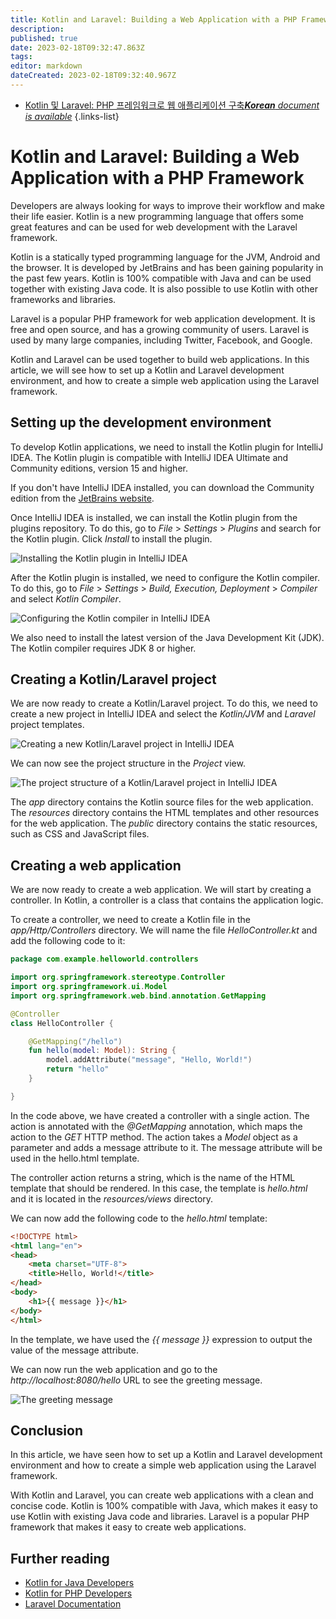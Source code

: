 ```yaml
---
title: Kotlin and Laravel: Building a Web Application with a PHP Framework
description: 
published: true
date: 2023-02-18T09:32:47.863Z
tags: 
editor: markdown
dateCreated: 2023-02-18T09:32:40.967Z
---
```


- [Kotlin 및 Laravel: PHP 프레임워크로 웹 애플리케이션 구축***Korean** document is available*](/ko/Knowledge-base/Kotlin/kotlin-and-laravel-building-a-web-application-with-a-php-framework)
{.links-list}


# Kotlin and Laravel: Building a Web Application with a PHP Framework

Developers are always looking for ways to improve their workflow and make their life easier. Kotlin is a new programming language that offers some great features and can be used for web development with the Laravel framework.

Kotlin is a statically typed programming language for the JVM, Android and the browser. It is developed by JetBrains and has been gaining popularity in the past few years. Kotlin is 100% compatible with Java and can be used together with existing Java code. It is also possible to use Kotlin with other frameworks and libraries.

Laravel is a popular PHP framework for web application development. It is free and open source, and has a growing community of users. Laravel is used by many large companies, including Twitter, Facebook, and Google.

Kotlin and Laravel can be used together to build web applications. In this article, we will see how to set up a Kotlin and Laravel development environment, and how to create a simple web application using the Laravel framework.

## Setting up the development environment

To develop Kotlin applications, we need to install the Kotlin plugin for IntelliJ IDEA. The Kotlin plugin is compatible with IntelliJ IDEA Ultimate and Community editions, version 15 and higher.

If you don't have IntelliJ IDEA installed, you can download the Community edition from the [JetBrains website](https://www.jetbrains.com/idea/download/).

Once IntelliJ IDEA is installed, we can install the Kotlin plugin from the plugins repository. To do this, go to _File_ > _Settings_ > _Plugins_ and search for the Kotlin plugin. Click _Install_ to install the plugin.

![Installing the Kotlin plugin in IntelliJ IDEA](https://kotlinlang.org/assets/images/blog/2017-2/kotlin-plugin-intellij-idea.png)

After the Kotlin plugin is installed, we need to configure the Kotlin compiler. To do this, go to _File_ > _Settings_ > _Build, Execution, Deployment_ > _Compiler_ and select _Kotlin Compiler_.

![Configuring the Kotlin compiler in IntelliJ IDEA](https://kotlinlang.org/assets/images/blog/2017-2/kotlin-compiler-intellij-idea.png)

We also need to install the latest version of the Java Development Kit (JDK). The Kotlin compiler requires JDK 8 or higher.

## Creating a Kotlin/Laravel project

We are now ready to create a Kotlin/Laravel project. To do this, we need to create a new project in IntelliJ IDEA and select the _Kotlin/JVM_ and _Laravel_ project templates.

![Creating a new Kotlin/Laravel project in IntelliJ IDEA](https://kotlinlang.org/assets/images/blog/2017-2/kotlin-laravel-project-intellij-idea.png)

We can now see the project structure in the _Project_ view.

![The project structure of a Kotlin/Laravel project in IntelliJ IDEA](https://kotlinlang.org/assets/images/blog/2017-2/kotlin-laravel-project-structure-intellij-idea.png)

The _app_ directory contains the Kotlin source files for the web application. The _resources_ directory contains the HTML templates and other resources for the web application. The _public_ directory contains the static resources, such as CSS and JavaScript files.

## Creating a web application

We are now ready to create a web application. We will start by creating a controller. In Kotlin, a controller is a class that contains the application logic.

To create a controller, we need to create a Kotlin file in the _app/Http/Controllers_ directory. We will name the file _HelloController.kt_ and add the following code to it:

```kotlin
package com.example.helloworld.controllers

import org.springframework.stereotype.Controller
import org.springframework.ui.Model
import org.springframework.web.bind.annotation.GetMapping

@Controller
class HelloController {

    @GetMapping("/hello")
    fun hello(model: Model): String {
        model.addAttribute("message", "Hello, World!")
        return "hello"
    }

}
```

In the code above, we have created a controller with a single action. The action is annotated with the _@GetMapping_ annotation, which maps the action to the _GET_ HTTP method. The action takes a _Model_ object as a parameter and adds a message attribute to it. The message attribute will be used in the hello.html template.

The controller action returns a string, which is the name of the HTML template that should be rendered. In this case, the template is _hello.html_ and it is located in the _resources/views_ directory.

We can now add the following code to the _hello.html_ template:

```html
<!DOCTYPE html>
<html lang="en">
<head>
    <meta charset="UTF-8">
    <title>Hello, World!</title>
</head>
<body>
    <h1>{{ message }}</h1>
</body>
</html>
```

In the template, we have used the _{{ message }}_ expression to output the value of the message attribute.

We can now run the web application and go to the _http://localhost:8080/hello_ URL to see the greeting message.

![The greeting message](https://kotlinlang.org/assets/images/blog/2017-2/kotlin-laravel-hello-world.png)

## Conclusion

In this article, we have seen how to set up a Kotlin and Laravel development environment and how to create a simple web application using the Laravel framework.

With Kotlin and Laravel, you can create web applications with a clean and concise code. Kotlin is 100% compatible with Java, which makes it easy to use Kotlin with existing Java code and libraries. Laravel is a popular PHP framework that makes it easy to create web applications.

## Further reading

- [Kotlin for Java Developers](https://kotlinlang.org/docs/reference/java-to-kotlin-converter.html)
- [Kotlin for PHP Developers](https://kotlinlang.org/docs/reference/php-to-kotlin-converter.html)
- [Laravel Documentation](https://laravel.com/docs)